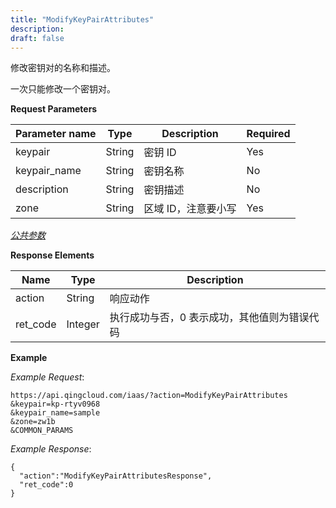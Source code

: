 ```yaml
---
title: "ModifyKeyPairAttributes"
description: 
draft: false
---
```




修改密钥对的名称和描述。

一次只能修改一个密钥对。

**Request Parameters**

| Parameter name | Type | Description | Required |
| --- | --- | --- | --- |
| keypair | String | 密钥 ID | Yes |
| keypair_name | String | 密钥名称 | No |
| description | String | 密钥描述 | No |
| zone | String | 区域 ID，注意要小写 | Yes |

[_公共参数_](../../../parameters/)

**Response Elements**

| Name | Type | Description |
| --- | --- | --- |
| action | String | 响应动作 |
| ret_code | Integer | 执行成功与否，0 表示成功，其他值则为错误代码 |

**Example**

_Example Request_:

```
https://api.qingcloud.com/iaas/?action=ModifyKeyPairAttributes
&keypair=kp-rtyv0968
&keypair_name=sample
&zone=zw1b
&COMMON_PARAMS
```

_Example Response_:

```
{
  "action":"ModifyKeyPairAttributesResponse",
  "ret_code":0
}
```
